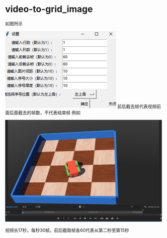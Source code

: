 # video-to-grid_image
如图所示

![1](fig/setting_window_2.jpg)
前后截去帧代表视频前面后面截去的帧数，不代表结束帧
例如


![1](fig/time_example.jpg)


视频长17秒，每秒30帧，前后截取帧各60代表从第二秒至第15秒
